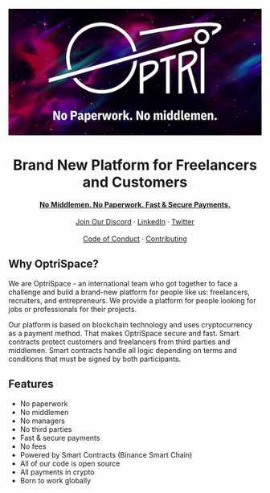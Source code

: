 <br />

<div align="center">
  <a href="https://optrispace.com/" target="_blank">
    <picture>
      <source media="(prefers-color-scheme: dark)" srcset="./assets/optrispace-logo-with-slogan.png">
      <img src="./assets/optrispace-logo-with-slogan.png" width="600" alt="Logo" />
    </picture>
  </a>
</div>

<h1 align="center">Brand New Platform for Freelancers and Customers</h1>

<div align="center">
  <a href="https://sagittarius.optrispace.com/" rel="dofollow"><strong>No Middlemen. No Paperwork. Fast & Secure Payments.</strong></a>
  <br />
  <br />
  <a href="https://discord.gg/7WEbtmuqtv">Join Our Discord</a>
  ·
  <a href="https://www.linkedin.com/company/optriment">LinkedIn</a>
  ·
  <a href="https://twitter.com/optrispace">Twitter</a>
</div>

<br />

<div align="center">
  <a href="https://github.com/optriment/optrispace-frontend-v2/blob/master/CODE_OF_CONDUCT.md">Code of Conduct</a>
  ·
  <a href="https://github.com/optriment/optrispace-frontend-v2/blob/master/CONTRIBUTING.md">Contributing</a>
</div>

## Why OptriSpace?

We are OptriSpace - an international team who got together to face a challenge
and build a brand-new platform for people like us: freelancers, recruiters, and
entrepreneurs. We provide a platform for people looking for jobs or
professionals for their projects.

Our platform is based on blockchain technology and uses cryptocurrency as a
payment method. That makes OptriSpace secure and fast. Smart contracts protect
customers and freelancers from third parties and middlemen. Smart contracts
handle all logic depending on terms and conditions that must be signed by both
participants.

## Features

- No paperwork
- No middlemen
- No managers
- No third parties
- Fast & secure payments
- No fees
- Powered by Smart Contracts (Binance Smart Chain)
- All of our code is open source
- All payments in crypto
- Born to work globally

